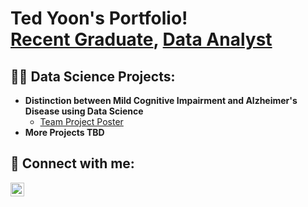 <h1>Ted Yoon's Portfolio! <br/><a href="https://github.com/fiorented">Recent Graduate</a>, <a href="https://github.com/fiorented">Data Analyst</a></h1>

<h2>👨‍💻 Data Science Projects:</h2>

- <b>Distinction between Mild Cognitive Impairment and Alzheimer's Disease using Data Science</b>
  - [Team Project Poster](https://github.com/fiorented)
- <b>More Projects TBD</b>

<h2> 🤳 Connect with me:</h2>

[<img align="left" alt="JoshMadakor | LinkedIn" width="22px" src="https://cdn.jsdelivr.net/npm/simple-icons@v3/icons/linkedin.svg" />][linkedin]

[linkedin]: https://www.linkedin.com/in/ted-yoon-3507a8172/

<!--
- 🔭 I’m currently working on building my portfolio
- 🌱 I’m currently learning SQL
- 👯 I’m looking to collaborate on data science or data analysis projects
- 🤔 I’m looking for help with finding a suitable job and fun projects
- 📫 How to reach me: amicidited99@gmail.com
- ⚡ Fun fact: I enjoy playing golf and badminton
-->
